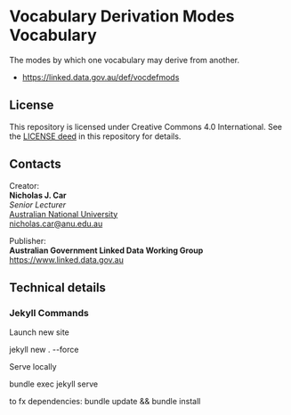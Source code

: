# Vocabulary Derivation Modes Vocabulary

The modes by which one vocabulary may derive from another.

* <https://linked.data.gov.au/def/vocdefmods>

## License
This repository is licensed under Creative Commons 4.0 International. See the [LICENSE deed](LICENSE) in this repository for details.

## Contacts

Creator:  
**Nicholas J. Car**  
*Senior Lecturer*  
[Australian National University](https://www.anu.edu.au)  
<nicholas.car@anu.edu.au>  

Publisher:  
**Australian Government Linked Data Working Group**  
<https://www.linked.data.gov.au>  

## Technical details

### Jekyll Commands
Launch new site

jekyll new . --force

Serve locally

bundle exec jekyll serve

to fx dependencies: bundle update && bundle install